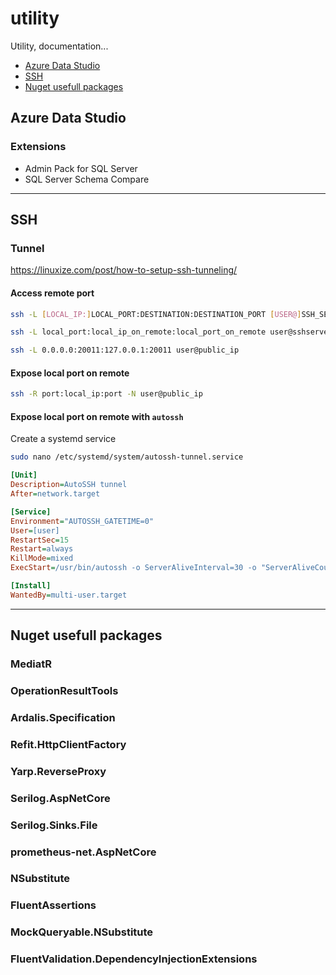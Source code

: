 # utility
Utility, documentation...

- [Azure Data Studio](#azure-data-studio)
- [SSH](#ssh)
- [Nuget usefull packages](#nuget-usefull-packages)


## Azure Data Studio

### Extensions

- Admin Pack for SQL Server
- SQL Server Schema Compare


<hr>

## SSH

### Tunnel
https://linuxize.com/post/how-to-setup-ssh-tunneling/

#### Access remote port
~~~bash
ssh -L [LOCAL_IP:]LOCAL_PORT:DESTINATION:DESTINATION_PORT [USER@]SSH_SERVER

ssh -L local_port:local_ip_on_remote:local_port_on_remote user@sshserver

ssh -L 0.0.0.0:20011:127.0.0.1:20011 user@public_ip
~~~

#### Expose local port on remote

~~~bash
ssh -R port:local_ip:port -N user@public_ip
~~~

#### Expose local port on remote with `autossh`

Create a systemd service

~~~bash
sudo nano /etc/systemd/system/autossh-tunnel.service
~~~

~~~ini
[Unit]
Description=AutoSSH tunnel
After=network.target

[Service]
Environment="AUTOSSH_GATETIME=0"
User=[user]
RestartSec=15
Restart=always
KillMode=mixed
ExecStart=/usr/bin/autossh -o ServerAliveInterval=30 -o "ServerAliveCountMax 3" -M 0 -o ExitOnForwardFailure=yes -R port:local_ip:port -N user@public_ip

[Install]
WantedBy=multi-user.target
~~~

<hr>

## Nuget usefull packages

### MediatR

### OperationResultTools

### Ardalis.Specification

### Refit.HttpClientFactory

### Yarp.ReverseProxy

### Serilog.AspNetCore

### Serilog.Sinks.File

### prometheus-net.AspNetCore

### NSubstitute

### FluentAssertions

### MockQueryable.NSubstitute

### FluentValidation.DependencyInjectionExtensions
